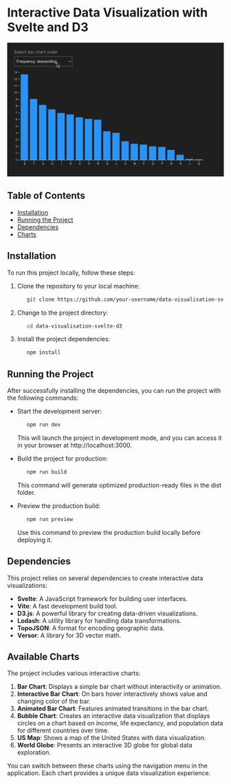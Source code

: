 # Interactive Data Visualization with Svelte and D3

![animated-bar-chart](/src/assets/animated-bar-chart.gif)

## Table of Contents

- [Installation](#installation)
- [Running the Project](#running-the-project)
- [Dependencies](#dependencies)
- [Charts](#available-charts)

## Installation

To run this project locally, follow these steps:

1. Clone the repository to your local machine:
    ```bash
       git clone https://github.com/your-username/data-visualisation-svelte-d3.git
    ```

2. Change to the project directory:
    ```bash
       cd data-visualisation-svelte-d3
    ```

3. Install the project dependencies:
    ```bash
       npm install
    ```

## Running the Project
After successfully installing the dependencies, you can run the project with the following commands:

- Start the development server:
    ```bash
       npm run dev
    ```
    This will launch the project in development mode, and you can access it in your browser at http://localhost:3000.


- Build the project for production:
    ```bash
       npm run build
    ```
    This command will generate optimized production-ready files in the dist folder.


- Preview the production build:
    ```bash
       npm run preview
    ```
  Use this command to preview the production build locally before deploying it.

## Dependencies
This project relies on several dependencies to create interactive data visualizations:

- __Svelte__: A JavaScript framework for building user interfaces.
- __Vite__: A fast development build tool.
- __D3.js__: A powerful library for creating data-driven visualizations.
- __Lodash__: A utility library for handling data transformations.
- __TopoJSON__: A format for encoding geographic data.
- __Versor__: A library for 3D vector math.


## Available Charts

The project includes various interactive charts:

1. __Bar Chart__: Displays a simple bar chart without interactivity or animation.
2. __Interactive Bar Chart__: On bars hover interactively shows value and changing color of the bar.
3. __Animated Bar Chart__: Features animated transitions in the bar chart.
4. __Bubble Chart__: Creates an interactive data visualization that displays circles on a chart based on income, life expectancy, and population data for different countries over time.
5. __US Map__: Shows a map of the United States with data visualization.
6. __World Globe__: Presents an interactive 3D globe for global data exploration.

You can switch between these charts using the navigation menu in the application. Each chart provides a unique data visualization experience.
